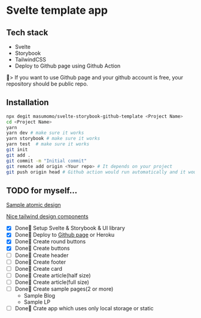 # Svelte template app

## Tech stack
- Svelte
- Storybook
- TailwindCSS
- Deploy to Github page using Github Action
  
> If you want to use Github page and your github account is free, your repository should be public repo.

## Installation
```bash
npx degit masumomo/svelte-storybook-github-template <Project Name>
cd <Project Name>
yarn
yarn dev # make sure it works
yarn storybook # make sure it works
yarn test  # make sure it works
git init
git add .
git commit -m "Initial commit"
git remote add origin <Your repo> # It depends on your project
git push origin head # Github action would run automatically and it would be deployed!
```

## TODO for myself...

[Sample atomic design](https://atomicdesign.bradfrost.com/chapter-2/#atomic-design-is-for-user-interfaces)

[Nice tailwind design components](https://tailwindui.com/components?utm_source=tailwindcss&utm_medium=navigation)

- [x] Done🎉 Setup Svelte & Storybook & UI library
- [x] Done🎉 Deploy to [Github page](https://community.thenetninja.co.uk/t/deploying-my-svelte-app-to-github-pages/762?ref=creativetim) or Heroku 
- [x] Done🎉 Create round buttons
- [x] Done🎉 Create buttons
- [ ] Done🎉 Create header
- [ ] Done🎉 Create footer
- [ ] Done🎉 Create card
- [ ] Done🎉 Create article(half size)
- [ ] Done🎉 Create article(full size)
- [ ] Done🎉 Create sample pages(2 or more) 
  - Sample Blog 
  - Sample LP
- [ ] Done🎉 Crate app which uses only local storage or static
